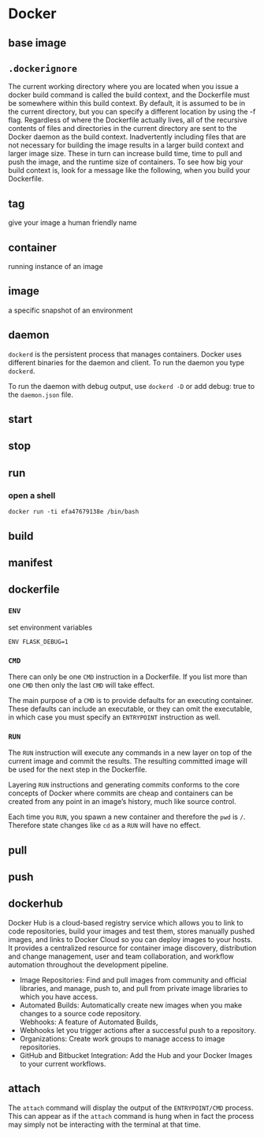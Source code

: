# Docker

## base image

## `.dockerignore`

The current working directory where you are located when you issue a docker
build command is called the build context, and the Dockerfile must be somewhere
within this build context. By default, it is assumed to be in the current
directory, but you can specify a different location by using the -f flag.
Regardless of where the Dockerfile actually lives, all of the recursive contents
of files and directories in the current directory are sent to the Docker daemon
as the build context. Inadvertently including files that are not necessary for
building the image results in a larger build context and larger image size.
These in turn can increase build time, time to pull and push the image, and the
runtime size of containers. To see how big your build context is, look for a
message like the following, when you build your Dockerfile.



## tag
give your image a human friendly name

## container
 running instance of an image

## image
a specific snapshot of an environment

## daemon

`dockerd` is the persistent process that manages containers. Docker uses
different binaries for the daemon and client. To run the daemon you type
`dockerd`.

To run the daemon with debug output, use `dockerd -D` or add debug: true to the
`daemon.json` file.

## start

## stop

## run
### open a shell
`docker run -ti efa47679138e /bin/bash`

## build

## manifest

## dockerfile

### `ENV`
set environment variables

`ENV FLASK_DEBUG=1`

### `CMD`

There can only be one `CMD` instruction in a Dockerfile. If you list more than one `CMD` then only the last `CMD` will take effect.

The main purpose of a `CMD` is to provide defaults for an executing container. These defaults can include an executable, or they can omit the executable, in which case you must specify an `ENTRYPOINT` instruction as well.

### `RUN`

The `RUN` instruction will execute any commands in a new layer on top of the current image and commit the results. The resulting committed image will be used for the next step in the Dockerfile.

Layering `RUN` instructions and generating commits conforms to the core concepts of Docker where commits are cheap and containers can be created from any point in an image’s history, much like source control.

Each time you `RUN`, you spawn a new container and therefore the `pwd` is `/`. Therefore state changes like `cd` as a `RUN` will have no effect.

## pull

## push

## dockerhub

Docker Hub is a cloud-based registry service which allows you to link to code
repositories, build your images and test them, stores manually pushed images,
and links to Docker Cloud so you can deploy images to your hosts. It provides a
centralized resource for container image discovery, distribution and change
management, user and team collaboration, and workflow automation throughout the
development pipeline.

* Image Repositories: Find and pull images from community and official libraries,
and manage, push to, and pull from private image libraries to which you have
access.  
* Automated Builds: Automatically create new images when you make
changes to a source code repository.  
Webhooks: A feature of Automated Builds,
* Webhooks let you trigger actions after a successful push to a repository.
* Organizations: Create work groups to manage access to image repositories.
* GitHub and Bitbucket Integration: Add the Hub and your Docker Images to your
current workflows.

## attach

The `attach` command will display the output of the `ENTRYPOINT/CMD` process.
This can appear as if the `attach` command is hung when in fact the process may
simply not be interacting with the terminal at that time.
